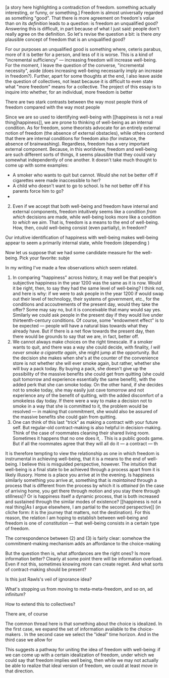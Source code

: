 [a story here highlighting a contradiction of freedom. something actually interesting, or funny, or something.]
Freedom is almost universally regarded as something "good". That there is more agreement on freedom's *value* than on its *definition* leads to a question: is freedom an unqualified good? Answering this is difficult, in part because of what I just said: people don't really agree on the definition. So let's revise the question a bit: is there *any* plausible concept of freedom that is an unqualified good?

For our purposes an unqualified good is something where, ceteris parabus, more of it is better for a person, and less of it is worse. This is a kind of "incremental sufficiency" — increasing freedom will increase well-being. For the moment, I leave the question of the converse, "incremental necessity", aside (does increasing well-being necessarily imply an increase in freedom?). Further, apart for some thoughts at the end, I also leave aside the question of collectives, not least because it is difficult to even state what "more freedom" means for a collective. The project of this essay is to inquire into whether, for an individual, more freedom is better

There are two stark contrasts between the way most people think of freedom compared with the way most people 

Since we are so used to identifying well-being with [[happiness is not a real thing|happiness]], we are prone to thinking of well-being as an internal condition. As for freedom, some theorists advocate for an entirely external notion of freedom (the absence of external obstacles), while others contend that there are internal conditions for freedom also (for instance, the absence of brainwashing). Regardless, freedom has a very important external component. Because, in this worldview, freedom and well-being are such different sorts of things, it seems plausible that they could vary somewhat independently of one another. It doesn't take much thought to come up with some examples:
- A smoker who wants to quit but cannot. Would she not be better off if cigarettes were made inaccessible to her?
- A child who doesn't want to go to school. Is he not better off if his parents force him to go?
- 



2) Even if we accept that both well-being and freedom have internal and external components, freedom intuitively seems like a condition *from which* decisions are made, while well-being looks more like a condition *to which* we aim. That is, freedom is a means to the end of well-being. How, then, could well-being consist (even partially), in freedom?


Our intuitive identification of happiness with well-being makes well-being appear to seem a primarily internal state, while freedom (depending )

Now let us suppose that we had some candidate measure for the well-being. Pick your favorite: subje


In my writing I've made a few observations which seem related. 
1. In comparing "happiness" across history, it may well be that people's subjective happiness in the year 1200 was the same as it is now. Would it be right, then, to say they had the same level of well-being? I think not, and here is why: if we were to ask people in the year 1200 if would swap out their level of technology, their systems of government, etc., for the conditions and accoutrements of the present day, would they take the offer? Some may say no, but it is conceivable that many would say yes. Similarly we could ask people in the present day if they would live under thirteenth-century conditions. Of course, some "endowment effect" is to be expected — people will have a natural bias towards what they already have. But if there is a net flow towards the present day, then there would be grounds to say that we are, in fact, better off. 
2. We cannot always make choices on the right timescale. If a smoker wants to quit, and there was a way she could decide, with finality, *I will never smoke a cigarette again*, she might jump at the opportunity. But the decision she makes when she's at the counter of the convenience store is not whether she will ever smoke again, but rather, whether she will buy a pack today. By buying a pack, she doesn't give up the possibility of the massive benefits she could get from quitting (she could quit tomorrow and experience essentially the same benefit), with the added perk that she can smoke today. On the other hand, if she decides not to smoke today, she may easily just cave tomorrow and not experience any of the benefit of quitting, with the added discomfort of a smokeless day today. If there were a way to make a decision not to smoke in a way that she is committed to it, the problem would be resolved — in making that commitment, she would also be assured of the massive benefits she could gain from quitting. 
3. One can think of this last "trick" as making a contract with your future self. But regular-old contract-making is also helpful in decision-making. Think of the case of roommates cleaning their shared living room. Sometimes it happens that no one does it, . This is a public goods game. But if all the roommates agree that they will all do it — a contract — th

It is therefore tempting to view the relationship as one in which freedom is instrumental in achieving well-being, that it is a means to the end of well-being. I believe this is misguided perspective, however. The intuition that well-being is a final state to be achieved through a process apart from it is likely illusory. Home is a place you arrive at in the evening. Is happiness similarly something you arrive at, something that is *maintained* through a process that is different from the process by which it is *attained* (in the case of arriving home, you get there through motion and you stay there through stillness)? Or is happiness itself a dynamic process, that is both increased and sustained through the similar modes of existence? [[happiness is not a real thing|As I argue elsewhere, I am partial to the second perspective]] (in cliche form: it is the journey that matters, not the destination). For this reason, the relation I am hoping to establish between well-being and freedom is one of *constitution* — that well-being consists in a certain type of freedom. 





The correspondence between (2) and (3) is fairly clear: somehow the commitment-making mechanism adds an affordance to the choice-making

But the question then is, what affordances are the right ones? Is more information better? Clearly at some point there will be information overload. Even if not this, sometimes knowing more can create regret. And what sorts of contract-making should be present?

Is this just Rawls's veil of ignorance idea? 

What's stopping us from moving to meta-meta-freedom, and so on, ad infinitum?

How to extend this to collectives?



There are, of course 

The common thread here is that something about the choice is idealized. In the first case, we expand the set of information available to the choice-makers . In the second case we select the "ideal" time horizon. And in the third case we allow for 

This suggests a pathway for uniting the idea of freedom with well-being: if we can come up with a certain idealization of freedom, under which we could say that freedom implies well being, then while we may not actually be able to realize that ideal version of freedom, we could at least move in that direction.